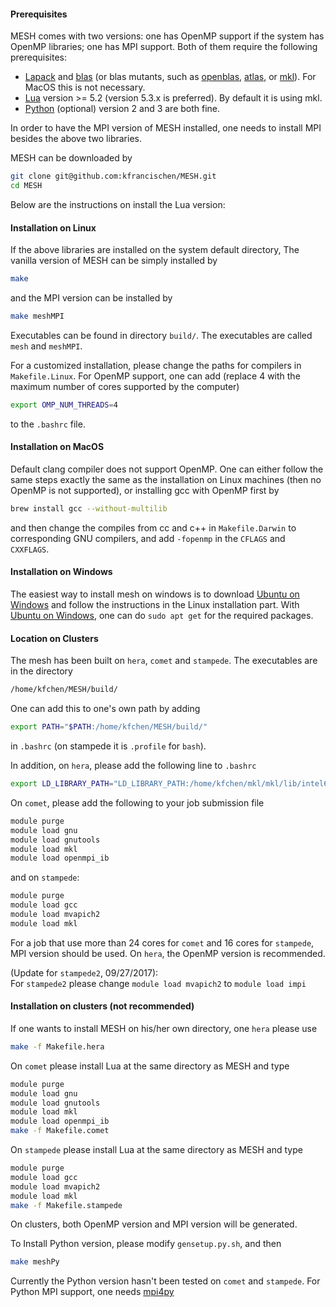 #### Prerequisites
MESH comes with two versions: one has OpenMP support if the system has OpenMP libraries; one has MPI support. Both of them require the following prerequisites:

* [Lapack](http://www.netlib.org/lapack/) and [blas](http://www.netlib.org/blas/) (or blas mutants, such as [openblas](http://www.openblas.net/), [atlas](http://math-atlas.sourceforge.net/), or [mkl](https://software.intel.com/en-us/intel-mkl)). For MacOS this is not necessary.
* [Lua](https://www.lua.org/) version >= 5.2 (version 5.3.x is preferred). By default it is using mkl.
* [Python](https://www.python.org/) (optional) version 2 and 3 are both fine.

In order to have the MPI version of MESH installed, one needs to install MPI besides the above two libraries.

MESH can be downloaded by
```bash
git clone git@github.com:kfrancischen/MESH.git
cd MESH
```
Below are the instructions on install the Lua version:

#### Installation on Linux

If the above libraries are installed on the system default directory, The vanilla version of MESH can be simply installed by
```bash
make
```

and the MPI version can be installed by
```bash
make meshMPI
```

Executables can be found in directory `build/`. The executables are called `mesh` and `meshMPI`.

For a customized installation, please change the paths for compilers in `Makefile.Linux`. For OpenMP support, one can add (replace $4$ with the maximum number of cores supported by the computer)
```bash
export OMP_NUM_THREADS=4
```
to the `.bashrc` file.

#### Installation on MacOS
Default clang compiler does not support OpenMP. One can either follow the same steps exactly the same as the installation on Linux machines (then no OpenMP is not supported), or installing gcc with OpenMP first by
```bash
brew install gcc --without-multilib
```

and then change the compiles from cc and c++ in `Makefile.Darwin` to corresponding GNU compilers, and add `-fopenmp` in the `CFLAGS` and `CXXFLAGS`.

#### Installation on Windows
The easiest way to install mesh on windows is to download [Ubuntu on Windows](https://msdn.microsoft.com/en-us/commandline/wsl/about) and follow the instructions in the Linux installation part. With [Ubuntu on Windows](https://msdn.microsoft.com/en-us/commandline/wsl/about), one can do `sudo apt get` for the required packages.

#### Location on Clusters
The mesh has been built on `hera`, `comet` and `stampede`. The executables are in the directory
```bash
/home/kfchen/MESH/build/
```

One can add this to one's own path by adding
```bash
export PATH="$PATH:/home/kfchen/MESH/build/"
```
in `.bashrc` (on stampede it is `.profile` for `bash`).

In addition, on `hera`, please add the following line to `.bashrc`
```bash
export LD_LIBRARY_PATH="LD_LIBRARY_PATH:/home/kfchen/mkl/mkl/lib/intel64"
```
On `comet`, please add the following to your job submission file
```bash
module purge
module load gnu
module load gnutools
module load mkl
module load openmpi_ib
```
and on `stampede`:
```bash
module purge
module load gcc
module load mvapich2
module load mkl
```
For a job that use more than $24$ cores for `comet` and $16$ cores for `stampede`, MPI version should be used. On `hera`, the OpenMP version is recommended.

(Update for `stampede2`, 09/27/2017):      
For `stampede2` please change `module load mvapich2` to `module load impi`

#### Installation on clusters (not recommended)
If one wants to install MESH on his/her own directory, one `hera` please use
```bash
make -f Makefile.hera
```
On `comet` please install Lua at the same directory as MESH and type
```bash
module purge
module load gnu
module load gnutools
module load mkl
module load openmpi_ib
make -f Makefile.comet
```

On `stampede` please install Lua at the same directory as MESH and type
```bash
module purge
module load gcc
module load mvapich2
module load mkl
make -f Makefile.stampede
```

On clusters, both OpenMP version and MPI version will be generated.


To Install Python version, please modify `gensetup.py.sh`, and then
```bash
make meshPy
```
Currently the Python version hasn't been tested on `comet` and `stampede`. For Python MPI support, one needs [mpi4py](http://mpi4py.readthedocs.io/en/stable/)